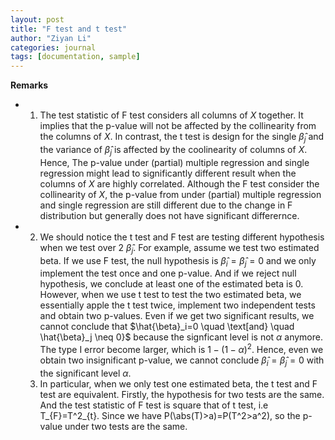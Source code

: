 ```yaml
---
layout: post
title: "F test and t test"
author: "Ziyan Li"
categories: journal
tags: [documentation, sample]
---
```


**Remarks**
- 1. The test statistic of F test considers all columns of $X$ together. It implies that the p-value will not be affected by the collinearity from the columns of $X$. In contrast, the t test is design for the single $\hat{\beta}_j$ and the variance of $\hat{\beta}_j$ is affected by the coolinearity of columns of $X$. Hence,
The p-value under (partial) multiple regression and single regression might lead to significantly different result when the columns of $X$ are highly correlated. Although the F test consider the collinearity of $X$, the p-value from  under (partial) multiple regression and single regression are still different due to the change in F distribution but generally does not have significant differernce.
- 2. We should notice the t test and F test are testing different hypothesis when we test over 2 $\hat{\beta}_j$. For example, assume we test two estimated beta. If we use F test, the null hypothesis is $\hat{\beta}_i=\hat{\beta}_j=0$ and we only implement the test once and one p-value. And if we reject null hypothesis, we conclude at least one of the estimated beta is 0. However, when we use t test to test the two estimated beta, we essentially apple the t test twice, implement two independent tests and obtain two p-values. Even if we get two significant results, we cannot conclude that $\hat{\beta}_i=0 \quad \text[and}  \quad \hat{\beta}_j \neq 0}$ because the signficant level is not $\alpha$ anymore. The type I error become larger, which is $1-(1-\alpha)^2$.  Hence, even we obtain two insignificant p-value, we cannot conclude $\hat{\beta}_i=\hat{\beta}_j=0$ with the significant level $\alpha$.
  3. In particular, when we only test one estimated beta, the t test and F test are equivalent. Firstly, the hypothesis for two tests are the same. And the test statistic of F test is square that of t test, i.e T_{F}=T^2_{t}. Since we have P(\abs(T)>a)=P(T^2>a^2), so the p-value under two tests are the same.
